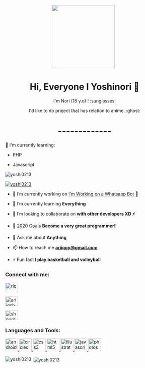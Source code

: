 <p align='center'><a href="https://instagram.com/ariiqchan._"><img height="200" src="https://github.com/Yoshi0213/Yoshi0213/blob/main/developer.gif?raw=true"></a>&nbsp;&nbsp;</p>

<h1  align='center'> Hi, Everyone I Yoshinori 👋 </h1>

<p align='center'>  I'm Nori (18 y.o) ! :sunglasses: </p>

<p align='center'> I'd like to do project that has relation to anime. :ghost: </p>

<h1  align='center'> ------------- </h1>

</P>

:page_with_curl: I'm currently learning:



- PHP

- Javascript

<p align="left"> <img src="https://komarev.com/ghpvc/?username=yoshi0213&label=Profile%20views&color=0e75b6&style=flat" alt="yoshi0213" /> </p>

<p align="left"> <a href="https://github.com/ryo-ma/github-profile-trophy"><img src="https://github-profile-trophy.vercel.app/?username=yoshi0213" alt="yoshi0213" /></a> </p>

- 🔭 I’m currently working on [I'm Working on a Whatsapp Bot 👏](https://github.com/Yoshi0213/CptyMBots)

- 🌱 I’m currently learning **Everything**

- 👯 I’m looking to collaborate on **with other developers XD ⚡**

- 🤝 2020 Goals **Become a very great programmer❗**

- 💬 Ask me about **Anything**

- 📫 How to reach me **ariiqgy@gmail.com**

- ⚡ Fun fact **I play basketball and volleyball**

<h3 align="left">Connect with me:</h3>

<p align="left">

<a href="https://fb.com/riq" target="blank"><img align="center" src="https://cdn.jsdelivr.net/npm/simple-icons@3.0.1/icons/facebook.svg" alt="riq" height="30" width="40" /></a>

<a href="https://instagram.com/ariiqchan._" target="blank"><img align="center" src="https://cdn.jsdelivr.net/npm/simple-icons@3.0.1/icons/instagram.svg" alt="ariiqchan._" height="30" width="40" /></a>

<a href="https://www.youtube.com/c/shourdz ff" target="blank"><img align="center" src="https://cdn.jsdelivr.net/npm/simple-icons@3.0.1/icons/youtube.svg" alt="shourdz ff" height="30" width="40" /></a>

</p>

<h3 align="left">Languages and Tools:</h3>

<p align="left"> <a href="https://developer.android.com" target="_blank"> <img src="https://devicons.github.io/devicon/devicon.git/icons/android/android-original-wordmark.svg" alt="android" width="40" height="40"/> </a> <a href="https://circleci.com" target="_blank"> <img src="https://www.vectorlogo.zone/logos/circleci/circleci-icon.svg" alt="circleci" width="40" height="40"/> </a> <a href="https://www.w3schools.com/css/" target="_blank"> <img src="https://devicons.github.io/devicon/devicon.git/icons/css3/css3-original-wordmark.svg" alt="css3" width="40" height="40"/> </a> <a href="https://www.w3.org/html/" target="_blank"> <img src="https://devicons.github.io/devicon/devicon.git/icons/html5/html5-original-wordmark.svg" alt="html5" width="40" height="40"/> </a> <a href="https://www.adobe.com/in/products/illustrator.html" target="_blank"> <img src="https://www.vectorlogo.zone/logos/adobe_illustrator/adobe_illustrator-icon.svg" alt="illustrator" width="40" height="40"/> </a> <a href="https://developer.mozilla.org/en-US/docs/Web/JavaScript" target="_blank"> <img src="https://devicons.github.io/devicon/devicon.git/icons/javascript/javascript-original.svg" alt="javascript" width="40" height="40"/> </a> <a href="https://www.photoshop.com/en" target="_blank"> <img src="https://devicons.github.io/devicon/devicon.git/icons/photoshop/photoshop-plain.svg" alt="photoshop" width="40" height="40"/> </a> </p>

<p><img align="left" src="https://github-readme-stats.vercel.app/api/top-langs?username=yoshi0213&show_icons=true&locale=en&layout=compact" alt="yoshi0213" /></p>

<p>&nbsp;<img align="center" src="https://github-readme-stats.vercel.app/api?username=yoshi0213&show_icons=true&locale=en" alt="yoshi0213" /></p>

